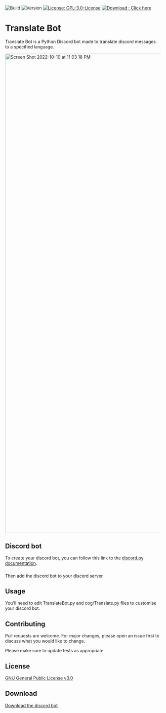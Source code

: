 #####
![Build](https://shields.io/badge/build-passing-brightgreen)
![Version](https://img.shields.io/badge/Version-1.0-red)
[![License: GPL-3.0-License](https://img.shields.io/badge/License-GPL--3.0--License-yellow)](https://opensource.org/licenses/GPL-3.0)
[![Download : Click here](https://img.shields.io/badge/Download-here-blue)](https://github.com/CerfMetal/TranslateBot/archive/refs/heads/main.zip)

# Translate Bot
Translate Bot is a Python Discord bot made to translate discord messages to a specified language.

<img width="1552" alt="Screen Shot 2022-10-10 at 11 03 18 PM" src="https://user-images.githubusercontent.com/47288189/194987911-8e86d4d7-11d2-4fc8-b1d1-9f809f1e5e5c.png">

## Discord bot

To create your discord bot, you can follow this link to the [discord.py documentation](https://discordpy.readthedocs.io/en/latest/discord.html).
#####
Then add the discord bot to your discord server.

## Usage

You'll need to edit TranslateBot.py and cog/Translate.py files to customise your discord bot.

## Contributing
Pull requests are welcome. For major changes, please open an issue first to discuss what you would like to change.

Please make sure to update tests as appropriate.

## License
[GNU General Public License v3.0](https://opensource.org/licenses/GPL-3.0)

## Download
[Download the discord bot](https://github.com/CerfMetal/TranslateBot/archive/refs/heads/main.zip)
